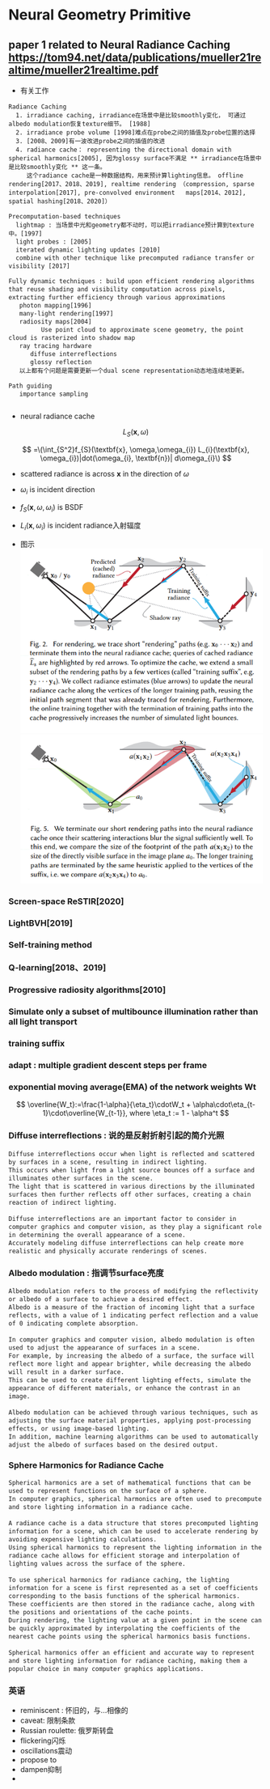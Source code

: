 # Neural Geometry Primitive

## paper 1 related to Neural Radiance Caching https://tom94.net/data/publications/mueller21realtime/mueller21realtime.pdf
- 有关工作
```
Radiance Caching
  1. irradiance caching, irradiance在场景中是比较smoothly变化， 可通过albedo modulation恢复texture细节。 [1988]
  2. irradiance probe volume [1998]难点在probe之间的插值及probe位置的选择
  3. [2008、2009]有一波改进probe之间的插值的改进
  4. radiance cache： representing the directional domain with spherical harmonics[2005], 因为glossy surface不满足 ** irradiance在场景中是比较smoothly变化 ** 这一条。 
     这个radiance cache是一种数据结构，用来预计算lighting信息。 offline rendering[2017、2018、2019], realtime rendering （compression, sparse interpolation[2017], pre-convolved environment   maps[2014、2012], spatial hashing[2018、2020]）
```
```
Precomputation-based techniques
  lightmap : 当场景中光和geometry都不动时，可以把irradiance预计算到texture中。[1997]
  light probes : [2005]
  iterated dynamic lighting updates [2010]
  combine with other technique like precomputed radiance transfer or visibility [2017]
```
```
Fully dynamic techniques : build upon efficient rendering algorithms that reuse shading and visibility computation across pixels, extracting further efficiency through various approximations
   photon mapping[1996]
   many-light rendering[1997]
   radiosity maps[2004]
         Use point cloud to approximate scene geometry, the point cloud is rasterized into shadow map
   ray tracing hardware
      diffuse interreflections
      glossy reflection
   以上都有个问题是需要更新一个dual scene representation动态地连续地更新。   

```
```
Path guiding
   importance sampling
```
```

```

- neural radiance cache

$$
\textit{L}_{S}\left(\textbf{x}, \omega\right)
$$


$$
=\(\int_{S^2}f_{S}(\textbf{x}, \omega,\omega_{i}) L_{i}(\textbf{x}, \omega_{i})|dot(\omega_{i}, \textbf{n})| d\omega_{i}\)
$$


  - scattered radiance is across $\textbf{x}$ in the direction of $\omega$

  - $\omega_{i}$ is incident direction

  - $f_{S}(\textbf{x}, \omega,\omega_{i})$ is BSDF

  - $L_{i}(\textbf{x}, \omega_{i})$ is incident radiance入射辐度

- 图示
![path](https://github.com/liangjin2007/LearningArea/blob/master/path_tracing1.png?raw=true)
![path2](https://github.com/liangjin2007/LearningArea/blob/master/path_tracing2.png?raw=true)


### Screen-space ReSTIR[2020]
### LightBVH[2019]
### Self-training method
### Q-learning[2018、2019]
### Progressive radiosity algorithms[2010]
### Simulate only a subset of multibounce illumination rather than all light transport
### training suffix
### adapt : multiple gradient descent steps per frame
### exponential moving average(EMA) of the network weights Wt

$$
\overline{W_t}:=\frac{1-\alpha}{\eta_t}\cdotW_t + \alpha\cdot\eta_{t-1}\cdot\overline{W_{t-1}}, where \eta_t := 1 - \alpha^t
$$

### Diffuse interreflections : 说的是反射折射引起的简介光照
```
Diffuse interreflections occur when light is reflected and scattered by surfaces in a scene, resulting in indirect lighting. 
This occurs when light from a light source bounces off a surface and illuminates other surfaces in the scene. 
The light that is scattered in various directions by the illuminated surfaces then further reflects off other surfaces, creating a chain reaction of indirect lighting.

Diffuse interreflections are an important factor to consider in computer graphics and computer vision, as they play a significant role in determining the overall appearance of a scene. 
Accurately modeling diffuse interreflections can help create more realistic and physically accurate renderings of scenes.
```



### Albedo modulation : 指调节surface亮度
```
Albedo modulation refers to the process of modifying the reflectivity or albedo of a surface to achieve a desired effect. 
Albedo is a measure of the fraction of incoming light that a surface reflects, with a value of 1 indicating perfect reflection and a value of 0 indicating complete absorption.

In computer graphics and computer vision, albedo modulation is often used to adjust the appearance of surfaces in a scene.
For example, by increasing the albedo of a surface, the surface will reflect more light and appear brighter, while decreasing the albedo will result in a darker surface. 
This can be used to create different lighting effects, simulate the appearance of different materials, or enhance the contrast in an image.

Albedo modulation can be achieved through various techniques, such as adjusting the surface material properties, applying post-processing effects, or using image-based lighting. 
In addition, machine learning algorithms can be used to automatically adjust the albedo of surfaces based on the desired output.

```


### Sphere Harmonics for Radiance Cache 
```
Spherical harmonics are a set of mathematical functions that can be used to represent functions on the surface of a sphere.
In computer graphics, spherical harmonics are often used to precompute and store lighting information in a radiance cache.

A radiance cache is a data structure that stores precomputed lighting information for a scene, which can be used to accelerate rendering by avoiding expensive lighting calculations.
Using spherical harmonics to represent the lighting information in the radiance cache allows for efficient storage and interpolation of lighting values across the surface of the sphere.

To use spherical harmonics for radiance caching, the lighting information for a scene is first represented as a set of coefficients corresponding to the basis functions of the spherical harmonics.
These coefficients are then stored in the radiance cache, along with the positions and orientations of the cache points.
During rendering, the lighting value at a given point in the scene can be quickly approximated by interpolating the coefficients of the nearest cache points using the spherical harmonics basis functions.

Spherical harmonics offer an efficient and accurate way to represent and store lighting information for radiance caching, making them a popular choice in many computer graphics applications.
```


### 英语
- reminiscent : 怀旧的，与...相像的
- caveat: 限制条款
- Russian roulette: 俄罗斯转盘
- flickering闪烁
- oscillations震动
- propose to
- dampen抑制
- 

